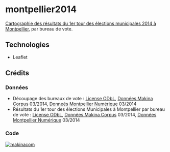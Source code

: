 montpellier2014
============

[Cartographie des résultats du 1er tour des élections municipales 2014 à Montpellier](http://makinacorpus.github.io/montpellier2014/), par bureau de vote.

## Technologies

* Leaflet

## Crédits

### Données

* Découpage des bureaux de vote : [License ODbL](http://www.ideeslibres.org/licence-odbl-1-0-fr/), [Données Makina Corpus](https://github.com/makinacorpus/montpellier2014/blob/gh-pages/VilleMTP_MTP_BureauxVote.geojson) 03/2014, [Donneés Montpellier Numérique](http://opendata.montpelliernumerique.fr/Bureaux-de-vote) 03/2014
* Résultats du 1er tour des élections Municipales à Montpellier par bureau de vote : [License ODbL](http://www.ideeslibres.org/licence-odbl-1-0-fr/), [Données Makina Corpus](https://github.com/makinacorpus/montpellier2014/blob/gh-pages/bureaux_decoupage.json) 03/2014, [Données Montpellier Numérique](http://opendata.montpelliernumerique.fr/Resultats-des-elections-129) 03/2014

### Code

[![makinacom](http://depot.makina-corpus.org/public/logo.gif)](http://makina-corpus.com)

